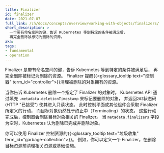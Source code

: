 ```yaml
---
title: Finalizer
id: finalizer
date: 2021-07-07
full_link: /zh/docs/concepts/overview/working-with-objects/finalizers/
short_description: >
  一个带有命名空间的键，告诉 Kubernetes 等到特定的条件被满足后，
  再完全删除被标记为删除的资源。
aka: 
tags:
- fundamental
- operation
---
```


<!--
---
title: Finalizer
id: finalizer
date: 2021-07-07
full_link: /zh/docs/concepts/overview/working-with-objects/finalizers/
short_description: >
  A namespaced key that tells Kubernetes to wait until specific conditions are met
  before it fully deletes an object marked for deletion.
aka: 
tags:
- fundamental
- operation
-->


<!--
Finalizers are namespaced keys that tell Kubernetes to wait until specific
conditions are met before it fully deletes resources marked for deletion.
Finalizers alert {{<glossary_tooltip text="controllers" term_id="controller">}}
to clean up resources the deleted object owned.
-->
Finalizer 是带有命名空间的键，告诉 Kubernetes 等到特定的条件被满足后，
再完全删除被标记为删除的资源。
Finalizer 提醒{{<glossary_tooltip text="控制器" term_id="controller">}}清理被删除的对象拥有的资源。
<!--more-->

<!--
When you tell Kubernetes to delete an object that has finalizers specified for
it, the Kubernetes API marks the object for deletion by populating `.metadata.deletionTimestamp`,
and returns a `202` status code (HTTP "Accepted"). The target object remains in a terminating state while the
control plane, or other components, take the actions defined by the finalizers.
After these actions are complete, the controller removes the relevant finalizers
from the target object. When the `metadata.finalizers` field is empty,
Kubernetes considers the deletion complete.
-->
当你告诉 Kubernetes 删除一个指定了 Finalizer 的对象时，
Kubernetes API 通过填充 `.metadata.deletionTimestamp` 来标记要删除的对象，
并返回`202`状态码 (HTTP "已接受") 使其进入只读状态。
此时控制平面或其他组件会采取 Finalizer 所定义的行动，
而目标对象仍然处于终止中（Terminating）的状态。
这些行动完成后，控制器会删除目标对象相关的 Finalizer。
当 `metadata.finalizers` 字段为空时，Kubernetes 认为删除已完成并删除对象。

<!--
You can use finalizers to control {{<glossary_tooltip text="garbage collection" term_id="garbage-collection">}}
of resources. For example, you can define a finalizer to clean up related resources or
infrastructure before the controller deletes the target resource.
-->
你可以使用 Finalizer 控制资源的{{<glossary_tooltip text="垃圾收集" term_id="garbage-collection">}}。
例如，你可以定义一个 Finalizer，在删除目标资源前清理相关资源或基础设施。